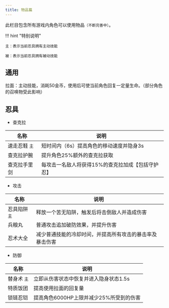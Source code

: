 ```yaml
---
title: 物品篇
---
```


此栏目包含所有游戏内角色可以使用物品`（不断完善中）`。

!!! hint "特别说明"

    主：表示当前忍具拥有主动技能

    被：表示当前忍具拥有被动技能

## 通用

拉面：主动技能，消耗50金币，使用后可使当前角色回复一定量生命。（部分角色的召唤物受此影响）

## 忍具

* 查克拉

| 名称          | 说明                                              |
| ------------- | ------------------------------------------------- |
| 速走忍鞋 `主` | 短时间内（6s）提高角色的移动速度并隐身3s          |
| 查克拉护腕    | 提升角色25%额外的查克拉获取                       |
| 查克拉手里剑  | 每攻击一名敌人将获得15%的查克拉加成【包括守护忍】 |

* 攻击

| 名称          | 说明                                                     |
| ------------- | -------------------------------------------------------- |
| 忍具陷阱 `主` | 释放一个苦无陷阱，触发后将击倒敌人并造成伤害             |
| 兵粮丸        | 普通攻击追加破防效果，并提升伤害                         |
| 忍术大全      | 减少普通技能的冷却时间，并提高所有攻击的暴击率及暴击伤害 |

* 防御

| 名称        | 说明                                    |
| ----------- | --------------------------------------- |
| 替身术 `主` | 立即从伤害状态中恢复并进入隐身状态1.5s  |
| 特质饭团    | 提高使用拉面的回复量                    |
| 锁链忍铠    | 提高角色6000HP上限并减少25%所受到的伤害 |

